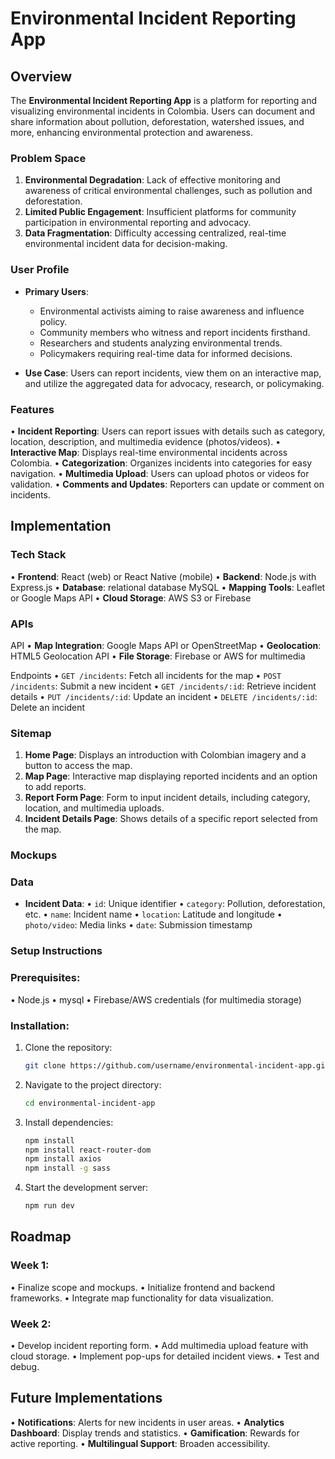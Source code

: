 # Environmental Incident Reporting App

## Overview

The **Environmental Incident Reporting App** is a platform for reporting and visualizing environmental incidents in Colombia. Users can document and share information about pollution, deforestation, watershed issues, and more, enhancing environmental protection and awareness.

### Problem Space

1. **Environmental Degradation**: Lack of effective monitoring and awareness of critical environmental challenges, such as pollution and deforestation.
2. **Limited Public Engagement**: Insufficient platforms for community participation in environmental reporting and advocacy.
3. **Data Fragmentation**: Difficulty accessing centralized, real-time environmental incident data for decision-making.

### User Profile

- **Primary Users**:
  - Environmental activists aiming to raise awareness and influence policy.
  - Community members who witness and report incidents firsthand.
  - Researchers and students analyzing environmental trends.
  - Policymakers requiring real-time data for informed decisions.

- **Use Case**: Users can report incidents, view them on an interactive map, and utilize the aggregated data for advocacy, research, or policymaking.

### Features

• **Incident Reporting**: Users can report issues with details such as category, location, description, and multimedia evidence (photos/videos).
• **Interactive Map**: Displays real-time environmental incidents across Colombia.
• **Categorization**: Organizes incidents into categories for easy navigation.
• **Multimedia Upload**: Users can upload photos or videos for validation.
• **Comments and Updates**: Reporters can update or comment on incidents.

## Implementation

### Tech Stack

•	**Frontend**: React (web) or React Native (mobile)
•	**Backend**: Node.js with Express.js
•	**Database**: relational database MySQL
•	**Mapping Tools**: Leaflet or Google Maps API
•	**Cloud Storage**: AWS S3 or Firebase

### APIs

API
•	**Map Integration**: Google Maps API or OpenStreetMap
•	**Geolocation**: HTML5 Geolocation API
•	**File Storage**: Firebase or AWS for multimedia

Endpoints
•	`GET /incidents`: Fetch all incidents for the map
•	`POST /incidents`: Submit a new incident
•	`GET /incidents/:id`: Retrieve incident details
•	`PUT /incidents/:id`: Update an incident
•	`DELETE /incidents/:id`: Delete an incident

### Sitemap

1. **Home Page**: Displays an introduction with Colombian imagery and a button to access the map.
2. **Map Page**: Interactive map displaying reported incidents and an option to add reports.
3. **Report Form Page**: Form to input incident details, including category, location, and multimedia uploads.
4. **Incident Details Page**: Shows details of a specific report selected from the map.

### Mockups

 
### Data

- **Incident Data**:
  • `id`: Unique identifier
  • `category`: Pollution, deforestation, etc.
  • `name`: Incident name
  • `location`: Latitude and longitude
  • `photo/video`: Media links
  • `date`: Submission timestamp

### Setup Instructions

### Prerequisites:
• Node.js
• mysql
• Firebase/AWS credentials (for multimedia storage)

### Installation:
1. Clone the repository:
   ```bash
   git clone https://github.com/username/environmental-incident-app.git
   ```
2. Navigate to the project directory:
   ```bash
   cd environmental-incident-app
   ```
3. Install dependencies:
   ```bash
   npm install
   npm install react-router-dom
   npm install axios
   npm install -g sass
   ```
4. Start the development server:
   ```bash
   npm run dev
   ```
## Roadmap

### Week 1:
• Finalize scope and mockups.
• Initialize frontend and backend frameworks.
• Integrate map functionality for data visualization.

### Week 2:
• Develop incident reporting form.
• Add multimedia upload feature with cloud storage.
• Implement pop-ups for detailed incident views.
• Test and debug.

## Future Implementations

• **Notifications**: Alerts for new incidents in user areas.
• **Analytics Dashboard**: Display trends and statistics.
• **Gamification**: Rewards for active reporting.
• **Multilingual Support**: Broaden accessibility.

